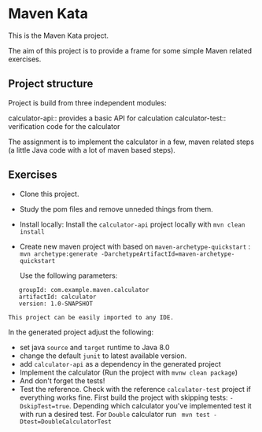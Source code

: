 Maven Kata
===============

This is the Maven Kata project.

The aim of this project is to provide a frame for some simple Maven related exercises.

Project structure
-----

Project is build from three independent modules:

calculator-api:: provides a basic API for calculation
calculator-test:: verification code for the calculator

The assignment is to implement the calculator in a few, maven related steps (a little Java code with a lot of maven based steps).

Exercises
--

- Clone this project.
- Study the pom files and remove unneded things from them.
- Install locally: Install the `calculator-api` project locally with ```mvn clean install```
- Create new  maven project with based on `maven-archetype-quickstart` : ```mvn archetype:generate -DarchetypeArtifactId=maven-archetype-quickstart```

   Use the following parameters:
```
   groupId: com.example.maven.calculator
   artifactId: calculator
   version: 1.0-SNAPSHOT
```
    This project can be easily imported to any IDE. 


In the generated project adjust the following:

- set java `source` and `target` runtime to Java 8.0
- change the default `junit` to latest available version.
- add `calculator-api` as a dependency in the generated project
- Implement the calculator (Run the project with `mvnw clean package`)
- And don't forget the tests!
- Test the reference. Check with the reference `calculator-test` project if everything works fine.
  First build the project with skipping tests: `-DskipTest=true`. Depending which calculator you've implemented test it with run a desired test. For `Double` calculator run ``` mvn test -Dtest=DoubleCalculatorTest```
